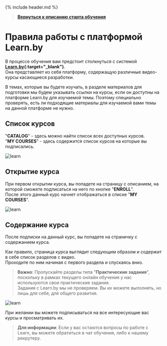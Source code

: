 {% include header.md %}

>
>**[Вернуться к описанию старта обучения]({{site.materialsurl}}general/education_start)**
>

Правила работы с платформой Learn.by
===

В процессе обучения вам предстоит столкнуться с системой **[Learn.by](https://learn.by/){:target="_blank"}**.  
Она представляет из себя платформу, содержащую различные видео-курсы касающиеся разработки.

В темах, которые вы будете изучать, в разделе материалов для подготовки мы будем указывать ссылки на курсы, если он доступны на платформе Learn.by для изучаемой темы. Поэтому специально проверять, есть ли подходящие материалы для изучаемой вами темы на данной платформе не нужно.

Список курсов
---------------------

"**CATALOG**" - здесь можно найти список всех доступных курсов.  
"**MY COURSES**" - здесь содержится список курсов на которые вы подписались.

![learn]({{site.materialsurl}}general/img/learn-main-page.png)

Открытие курса
---------------------

При первом открытии курса, вы попадете на страницу с описанием, на которой сможете подписаться на него по кнопке "**ENROLL**".  
После этого данный курс начнет отображаться в списке "**MY COURSES**".

![learn]({{site.materialsurl}}general/img/learn-course-page-enroll.png)

Содержание курса
---------------------

После подписки на данный курс, вы попадете на страничку с содержанием курса.

Как правило, страница курса выглядит следующим образом и содержит в себе список разделов с видео.  
Проходите по ним начиная с первого раздела и спускаясь вниз.

>**Важно**: Пропускайте разделы типа "**Практические задания**", поскольку в рамках текущего онлайн обучения у нас используются свои практические задания.  
>Задания с Learn.by мы не проверяем. Вы их можете выполнять, но лишь для себя, для общего развития.

![learn]({{site.materialsurl}}general/img/learn-course-page.png)

При желании вы можете подписываться на все интересующие вас курсы и просматривать их.

>**Для информации**: Если у вас остаются вопросы по работе с Learn, вы можете обратиться в чат обучения, либо к нашему рекрутеру.